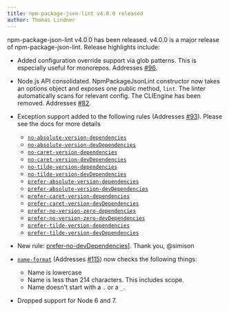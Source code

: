 ```yaml
---
title: npm-package-json-lint v4.0.0 released
author: Thomas Lindner
---
```


npm-package-json-lint v4.0.0 has been released. v4.0.0 is a major release of npm-package-json-lint. Release highlights include:

  * Added configuration override support via glob patterns. This is especially useful for monorepos. Addresses [#96](https://github.com/tclindner/npm-package-json-lint/issues/96).
  * Node.js API consolidated. NpmPackageJsonLint constructor now takes an options object and exposes one public method, `lint`. The linter automatically scans for relevant config. The CLIEngine has been removed. Addresses [#82](https://github.com/tclindner/npm-package-json-lint/issues/82).
  * Exception support added to the following rules (Addresses [#93](https://github.com/tclindner/npm-package-json-lint/issues/93)). Please see the docs for more details

    * [`no-absolute-version-dependencies`](https://npmpackagejsonlint.org/docs/en/rules/dependencies/no-absolute-version-dependencies)
    * [`no-absolute-version-devDependencies`](https://npmpackagejsonlint.org/docs/en/rules/dependencies/no-absolute-version-devDependencies)
    * [`no-caret-version-dependencies`](https://npmpackagejsonlint.org/docs/en/rules/dependencies/no-caret-version-dependencies)
    * [`no-caret-version-devDependencies`](https://npmpackagejsonlint.org/docs/en/rules/dependencies/no-caret-version-devDependencies)
    * [`no-tilde-version-dependencies`](https://npmpackagejsonlint.org/docs/en/rules/dependencies/no-tilde-version-dependencies)
    * [`no-tilde-version-devDependencies`](https://npmpackagejsonlint.org/docs/en/rules/dependencies/no-tilde-version-devDependencies)
    * [`prefer-absolute-version-dependencies`](https://npmpackagejsonlint.org/docs/en/rules/dependencies/prefer-absolute-version-dependencies)
    * [`prefer-absolute-version-devDependencies`](https://npmpackagejsonlint.org/docs/en/rules/dependencies/prefer-absolute-version-devDependencies)
    * [`prefer-caret-version-dependencies`](https://npmpackagejsonlint.org/docs/en/rules/dependencies/prefer-caret-version-dependencies)
    * [`prefer-caret-version-devDependencies`](https://npmpackagejsonlint.org/docs/en/rules/dependencies/prefer-caret-version-devDependencies)
    * [`prefer-no-version-zero-dependencies`](https://npmpackagejsonlint.org/docs/en/rules/dependencies/prefer-no-version-zero-dependencies)
    * [`prefer-no-version-zero-devDependencies`](https://npmpackagejsonlint.org/docs/en/rules/dependencies/prefer-no-version-zero-devDependencies)
    * [`prefer-tilde-version-dependencies`](https://npmpackagejsonlint.org/docs/en/rules/dependencies/prefer-tilde-version-dependencies)
    * [`prefer-tilde-version-devDependencies`](https://npmpackagejsonlint.org/docs/en/rules/dependencies/prefer-tilde-version-devDependencies)
  * New rule: [prefer-no-devDependencies](https://npmpackagejsonlint.org/docs/en/rules/disallowed-nodes/prefer-no-devdependencies)]. Thank you, @simison
  * [`name-format`](https://npmpackagejsonlint.org/docs/en/rules/format/name-format) (Addresses [#115](https://github.com/tclindner/npm-package-json-lint/issues/115)) now checks the following things:
    * Name is lowercase
    * Name is less than 214 characters. This includes scope.
    * Name doesn't start with a `.` or a `_`.
  * Dropped support for Node 6 and 7.
